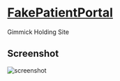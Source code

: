 # [FakePatientPortal](https://jdl-84.github.io/FakePatientPortal/)
Gimmick Holding Site 
## Screenshot
![screenshot](https://jdl-84.github.io/FakePatientPortal/screenshot.png)
